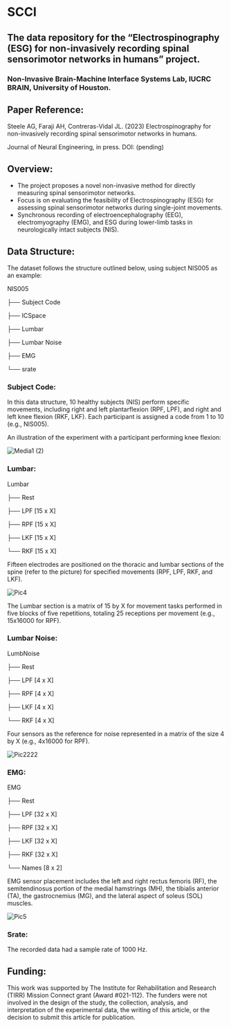 # SCCI

## The data repository for the “Electrospinography (ESG) for non-invasively recording spinal sensorimotor networks in humans” project.

### Non-Invasive Brain-Machine Interface Systems Lab, IUCRC BRAIN, University of Houston.


## Paper Reference:

Steele AG, Faraji AH, Contreras-Vidal JL. (2023) Electrospinography for non-invasively recording spinal sensorimotor networks in humans.


Journal of Neural Engineering, in press. DOI: (pending)


## Overview:
- The project proposes a novel non-invasive method for directly measuring spinal sensorimotor networks.
- Focus is on evaluating the feasibility of Electrospinography (ESG) for assessing spinal sensorimotor networks during single-joint movements.
- Synchronous recording of electroencephalography (EEG), electromyography (EMG), and ESG during lower-limb tasks in neurologically intact subjects (NIS).



## Data Structure:


The dataset follows the structure outlined below, using subject NIS005 as an example:

NIS005

├── Subject Code

├── ICSpace

├── Lumbar

├── Lumbar Noise

├── EMG

└── srate   

### Subject Code:
In this data structure, 10 healthy subjects (NIS) perform specific movements, including right and left plantarflexion (RPF, LPF), and right and left knee flexion (RKF, LKF). Each participant is assigned a code from 1 to 10 (e.g., NIS005).

An illustration of the experiment with a participant performing knee flexion:

![Media1 (2)](https://github.com/uhbmilab/SCCI/assets/151566358/5af9f8c1-13d5-432f-b24b-2cad9c91781b)

### Lumbar:

Lumbar

├── Rest 

├── LPF [15 x X]

├── RPF [15 x X]

├── LKF [15 x X]

└── RKF [15 x X]

Fifteen electrodes are positioned on the thoracic and lumbar sections of the spine (refer to the picture) for specified movements (RPF, LPF, RKF, and LKF).

![Pic4](https://github.com/uhbmilab/SCCI/assets/151566358/4754dfc1-299d-4d30-afd8-cf0f71508c91)

The Lumbar section is a matrix of 15 by X for movement tasks performed in five blocks of five repetitions, totaling 25 receptions per movement (e.g., 15x16000 for RPF).

### Lumbar Noise:

LumbNoise

├── Rest 

├── LPF [4 x X]

├── RPF [4 x X]

├── LKF [4 x X]

└── RKF [4 x X]

Four sensors as the reference for noise represented in a matrix of the size 4 by X (e.g., 4x16000 for RPF).

![Pic2222](https://github.com/uhbmilab/SCCI/assets/151566358/c4b0acbb-b453-4c67-80c2-044d73589628)


### EMG:

EMG

├── Rest 

├── LPF [32 x X]

├── RPF [32 x X]

├── LKF [32 x X]

├── RKF [32 x X]

└── Names [8 x 2]

EMG sensor placement includes the left and right rectus femoris (RF), the semitendinosus portion of the medial hamstrings (MH), the tibialis anterior (TA), the gastrocnemius (MG), and the lateral aspect of soleus (SOL) muscles.

![Pic5](https://github.com/uhbmilab/SCCI/assets/151566358/4773433f-c760-4840-821d-c3b0f03824ba)


### Srate:
The recorded data had a sample rate of 1000 Hz.

## Funding:
This work was supported by The Institute for Rehabilitation and Research (TIRR) Mission Connect grant (Award #021-112). The funders were not involved in the design of the study, the collection, analysis, and interpretation of the experimental data, the writing of this article, or the decision to submit this article for publication.
